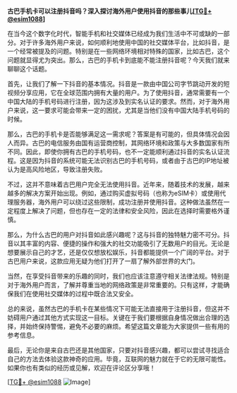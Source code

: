 **古巴手机卡可以注册抖音吗？深入探讨海外用户使用抖音的那些事儿[[TG💪+ @esim1088](https://t.me/s/esim1088)]**

在当今这个数字化时代，智能手机和社交媒体已经成为我们生活中不可或缺的一部分。对于许多海外用户来说，如何顺利地使用中国的社交媒体平台，比如抖音，是一个经常被提及的问题。特别是在一些网络环境相对特殊的国家，比如古巴，这个问题就显得尤为突出。那么，古巴的手机卡到底能不能注册抖音呢？今天我们就来聊聊这个话题。

首先，让我们了解一下抖音的基本情况。抖音是一款由中国公司字节跳动开发的短视频分享应用，它在全球范围内拥有大量的用户。为了使用抖音，通常需要有一个中国大陆的手机号码进行注册，因为这涉及到实名认证的要求。然而，对于海外用户来说，这一要求可能会带来一定的困扰，尤其是当他们没有中国大陆手机号码的时候。

那么，古巴的手机卡是否能够满足这一需求呢？答案是有可能的，但具体情况会因人而异。古巴的电信服务由国有运营商控制，其网络环境和政策与大多数国家有所不同。因此，即使你拥有古巴的手机号码，也不一定能顺利通过抖音的实名认证流程。这是因为抖音的系统可能无法识别古巴的手机号码，或者由于古巴的IP地址被认为是高风险地区，导致注册失败。

不过，这并不意味着古巴用户完全无法使用抖音。近年来，随着技术的发展，越来越多的解决方案开始出现。例如，通过购买虚拟号码（也称为eSIM卡）或使用代理服务器，海外用户可以绕过这些限制，成功注册并使用抖音。这种做法虽然在一定程度上解决了问题，但也存在一定的法律和安全风险，因此在选择时需要格外谨慎。

那么，为什么古巴的用户对抖音如此感兴趣呢？这与抖音的独特魅力密不可分。抖音以其丰富的内容、便捷的操作和强大的社交功能吸引了无数用户的目光。无论是想要展示自己的才艺，还是仅仅想放松娱乐，抖音都能提供一个广阔的平台。对于古巴用户来说，这款应用无疑为他们打开了一扇了解外部世界的大门。

当然，在享受抖音带来的乐趣的同时，我们也应该注意遵守相关法律法规。特别是对于海外用户而言，了解并尊重当地的网络政策是非常重要的。只有这样，才能确保我们在使用社交媒体的过程中既合法又安全。

总的来说，虽然古巴的手机卡在某些情况下可能无法直接用于注册抖音，但这并不妨碍用户通过其他方式实现这一目标。关键在于我们要根据自身情况做出合理的选择，并始终保持警惕，避免不必要的麻烦。希望这篇文章能为大家提供一些有用的参考信息。

最后，无论你是来自古巴还是其他国家，只要对抖音感兴趣，都可以尝试寻找适合自己的方法去体验这款神奇的应用。毕竟，互联网的魅力就在于它的无限可能性。如果你也有类似的经历或见解，欢迎在评论区分享哦！

[[TG💪+ @esim1088](https://t.me/s/esim1088) ![Image](https://i.postimg.cc/4NQfJmqS/Snipaste-2025-05-13-00-14-12.png)]